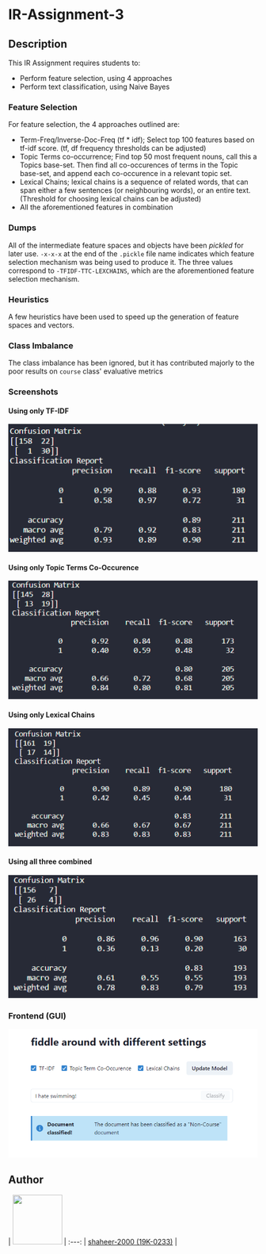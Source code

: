 # IR-Assignment-3

## Description
This IR Assignment requires students to:
- Perform feature selection, using 4 approaches
- Perform text classification, using Naive Bayes

### Feature Selection
For feature selection, the 4 approaches outlined are:
- Term-Freq/Inverse-Doc-Freq (tf * idf); Select top 100 features based on tf-idf score. (tf, df frequency thresholds can be adjusted)
- Topic Terms co-occurrence; Find top 50 most frequent nouns, call this a Topics base-set. Then find all co-occurences of terms in the Topic base-set, and append each co-occurence in a relevant topic set.
- Lexical Chains; lexical chains is a sequence of related words, that can span either a few sentences (or neighbouring words), or an entire text. (Threshold for choosing lexical chains can be adjusted)
- All the aforementioned features in combination

### Dumps
All of the intermediate feature spaces and objects have been _pickled_ for later use. `-x-x-x` at the end of the `.pickle` file name indicates which feature selection mechanism was being used to produce it. The three values correspond to `-TFIDF-TTC-LEXCHAINS`, which are the aforementioned feature selection mechanism.

### Heuristics
A few heuristics have been used to speed up the generation of feature spaces and vectors.

### Class Imbalance
The class imbalance has been ignored, but it has contributed majorly to the poor results on `course` class' evaluative metrics

### Screenshots
#### Using only TF-IDF
![tf-idf](images/tfidf_feature_selection.png)

#### Using only Topic Terms Co-Occurence
![ttc](images/ttc_feature_selection.png)

#### Using only Lexical Chains
![lexchains](images/lexical_chains_feature_selection.png)

#### Using all three combined
![combined](images/combined_feature_selection.png)

### Frontend (GUI)
![gui](images/frontend.png)

## Author
| <img src="https://avatars.githubusercontent.com/u/20398468?v=4" width="100" height="100" /> |
  :---: 
| [shaheer-2000 (19K-0233)](https://github.com/shaheer-2000) |
